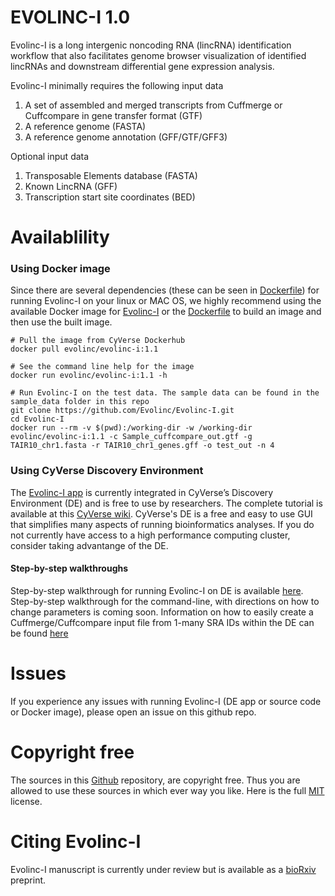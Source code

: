 # EVOLINC-I 1.0
Evolinc-I is a long intergenic noncoding RNA (lincRNA) identification workflow that also facilitates genome browser visualization of identified lincRNAs and downstream differential gene expression analysis. 

Evolinc-I minimally requires the following input data

1. A set of assembled and merged transcripts from Cuffmerge or Cuffcompare in gene transfer format (GTF)
2. A reference genome (FASTA)
3. A reference genome annotation (GFF/GTF/GFF3)



Optional input data

1. Transposable Elements database (FASTA)
2. Known LincRNA (GFF)
3. Transcription start site coordinates (BED)
 

# Availablility
### Using Docker image

Since there are several dependencies (these can be seen in [Dockerfile](https://hub.docker.com/r/cyverse/evolinc-i/~/dockerfile/)) for running Evolinc-I on your linux or MAC OS, we highly recommend using the available Docker image for [Evolinc-I](https://hub.docker.com/r/cyverse/evolinc-i/) or the [Dockerfile](https://hub.docker.com/r/cyverse/evolinc-i/~/dockerfile/) to build an image and then use the built image.

```
# Pull the image from CyVerse Dockerhub
docker pull evolinc/evolinc-i:1.1

# See the command line help for the image
docker run evolinc/evolinc-i:1.1 -h 

# Run Evolinc-I on the test data. The sample data can be found in the sample_data folder in this repo
git clone https://github.com/Evolinc/Evolinc-I.git
cd Evolinc-I
docker run --rm -v $(pwd):/working-dir -w /working-dir evolinc/evolinc-i:1.1 -c Sample_cuffcompare_out.gtf -g TAIR10_chr1.fasta -r TAIR10_chr1_genes.gff -o test_out -n 4
```

### Using CyVerse Discovery Environment

The [Evolinc-I app](https://de.cyverse.org/de/?type=apps&app-id=e980754e-8050-11e6-97c3-008cfa5ae621&system-id=de) is currently integrated in CyVerse’s Discovery Environment (DE) and is free to use by researchers. The complete tutorial is available at this [CyVerse wiki](https://wiki.cyverse.org/wiki/display/TUT/Evolinc+in+the+Discovery+Environment). CyVerse's DE is a free and easy to use GUI that simplifies many aspects of running bioinformatics analyses. If you do not currently have access to a high performance computing cluster, consider taking advantange of the DE.

#### Step-by-step walkthroughs

Step-by-step walkthrough for running Evolinc-I on DE is available [here](https://drive.google.com/open?id=0B-ferWixi_V3cmh0QzhJeXRXSE0).
Step-by-step walkthrough for the command-line, with directions on how to change parameters is coming soon.
Information on how to easily create a Cuffmerge/Cuffcompare input file from 1-many SRA IDs within the DE can be found [here](https://drive.google.com/open?id=0B-ferWixi_V3NjVpdENLUXhLZjQ)


# Issues
If you experience any issues with running Evolinc-I (DE app or source code or Docker image), please open an issue on this github repo.

# Copyright free
The sources in this [Github](https://github.com/Evolinc/Evolinc-I) repository, are copyright free. Thus you are allowed to use these sources in which ever way you like. Here is the full [MIT](https://choosealicense.com/licenses/mit/#) license.

# Citing Evolinc-I
Evolinc-I manuscript is currently under review but is available as a [bioRxiv](http://biorxiv.org/content/early/2017/02/20/110148) preprint.
